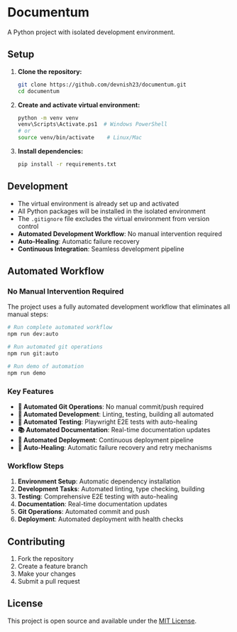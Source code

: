 # Documentum

A Python project with isolated development environment.

## Setup

1. **Clone the repository:**
   ```bash
   git clone https://github.com/devnish23/documentum.git
   cd documentum
   ```

2. **Create and activate virtual environment:**
   ```bash
   python -m venv venv
   venv\Scripts\Activate.ps1  # Windows PowerShell
   # or
   source venv/bin/activate    # Linux/Mac
   ```

3. **Install dependencies:**
   ```bash
   pip install -r requirements.txt
   ```

## Development

- The virtual environment is already set up and activated
- All Python packages will be installed in the isolated environment
- The `.gitignore` file excludes the virtual environment from version control
- **Automated Development Workflow**: No manual intervention required
- **Auto-Healing**: Automatic failure recovery
- **Continuous Integration**: Seamless development pipeline

## Automated Workflow

### No Manual Intervention Required

The project uses a fully automated development workflow that eliminates all manual steps:

```bash
# Run complete automated workflow
npm run dev:auto

# Run automated git operations
npm run git:auto

# Run demo of automation
npm run demo
```

### Key Features

- **🚀 Automated Git Operations**: No manual commit/push required
- **🔧 Automated Development**: Linting, testing, building all automated
- **🧪 Automated Testing**: Playwright E2E tests with auto-healing
- **📚 Automated Documentation**: Real-time documentation updates
- **🚀 Automated Deployment**: Continuous deployment pipeline
- **🔄 Auto-Healing**: Automatic failure recovery and retry mechanisms

### Workflow Steps

1. **Environment Setup**: Automatic dependency installation
2. **Development Tasks**: Automated linting, type checking, building
3. **Testing**: Comprehensive E2E testing with auto-healing
4. **Documentation**: Real-time documentation updates
5. **Git Operations**: Automated commit and push
6. **Deployment**: Automated deployment with health checks

## Contributing

1. Fork the repository
2. Create a feature branch
3. Make your changes
4. Submit a pull request

## License

This project is open source and available under the [MIT License](LICENSE). 